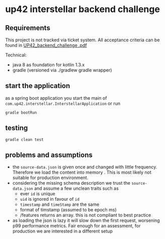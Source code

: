 # up42 interstellar backend challenge
## Requirements
This project is not tracked via ticket system. All acceptance criteria can be found in [UP42_backend_challenge
.pdf](UP42_backend_challenge.pdf)

Technical:
- java 8 as foundation for kotlin 1.3.x
- gradle (versioned via ./gradlew gradle wrapper)

## start the application
as a spring boot application you start the main of `com.up42.interstellar.InterstellarApplication` or run

```shell script
gradle bootRun
```

## testing
```shell script
gradle clean test
```

## problems and assumptions
- the `source-data.json` is given once and changed with little frequency. Therefore we load the content into memory
. This is most likely not suitable for production environment.
- considering the missing schema description we trust the `source-data.json` and assume a few unclean traits such as
    - ever `id` is unique
    - `uid` is ignored in favour of `id`
    - `timestamp` and `timeStamp` are the same
    - format of timstamp (assumed to be epoch ms)
    - /features returns an array. this is not compliant to best practice
- as loading the json is lazy it will slow down the first request, worsening p99 performance metrics. Fair enough for
 an assessment, for production we are interested in a different setup